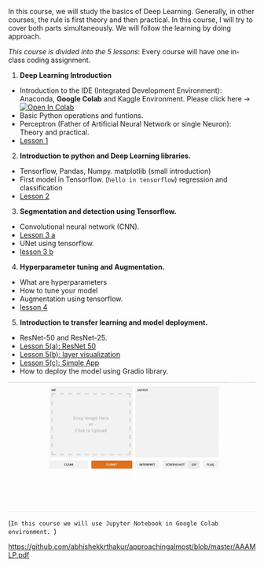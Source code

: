 
In this course, we will study the basics of Deep Learning. Generally, in other courses, the rule is first theory and then practical. In this course, I will try to cover both parts simultaneously. We will follow the learning by doing approach.

_This course is divided into the 5 lessons_: Every course will have one in-class coding assignment.  

1. **Deep Learning Introduction**
- Introduction to the IDE (Integrated Development Environment): Anaconda, **Google Colab** and Kaggle Environment. Please click here -> [![Open In Colab](https://colab.research.google.com/assets/colab-badge.svg)](https://colab.research.google.com/drive/1Qq5bEuCC8kRjKMidPuakuGKD9vkGCgKy?usp=sharing)
- Basic Python operations and funtions. 
- Perceptron (Father of Artificial Neural Network or single Neuron): Theory and practical. 
- [Lesson 1](https://colab.research.google.com/drive/1mA6NDQjVKX5SU7a6n1uBXsX9QXtQjZzg?usp=sharing) 


2. **Introduction to python and Deep Learning libraries.**
- Tensorflow, Pandas, Numpy. matplotlib (small introduction)
- First model in Tensorflow. (`hello in tensorflow`) regression and classification 
- [Lesson 2](https://colab.research.google.com/drive/1DkqABWgCNfdm-6PTVsOoVt4bwsm2FPyI?usp=sharing)

3. **Segmentation and detection using Tensorflow.** 
- Convolutional neural network (CNN). 
- [Lesson 3 a](https://colab.research.google.com/drive/1b5NNpnUBQYPORI41nJGznUAQx_TjsrmY?usp=sharing) 
- UNet using tensorflow. 
- [lesson 3 b](https://www.kaggle.com/sumitai/lung-segmentation-from-chest-x-ray-dataset?scriptVersionId=54480345)

4. **Hyperparameter tuning and Augmentation.** 
- What are hyperparameters 
- How to tune your model 
- Augmentation using tensorflow. 
- [lesson 4](https://colab.research.google.com/drive/1JI-2hV3T2DSRbvSSx9qQLUbZzISo2PAw?usp=sharing)


5. **Introduction to transfer learning and model deployment.**  
- ResNet-50 and ResNet-25. 
- [Lesson 5(a): ResNet 50](https://colab.research.google.com/drive/1C_naovUBb9Gmavs-xjlWiu1RiNAZy76r?usp=sharing)
- [Lesson 5(b): layer visualization ](https://colab.research.google.com/drive/10-6L4DGPflyO_BT5KSPKPrGjc70aWETm?usp=sharing)
- [Lesson 5(c): Simple App](https://colab.research.google.com/drive/1B-_kWaaxGbRL1OKy29-lhghoB2tJ_Tws?usp=sharing)
- How to deploy the model using Gradio library. 
<img align="center" src="ezgif.com-gif-maker%20(1).gif" width="800" />




(`In this course we will use Jupyter Notebook in Google Colab environment. `)






https://github.com/abhishekkrthakur/approachingalmost/blob/master/AAAMLP.pdf
